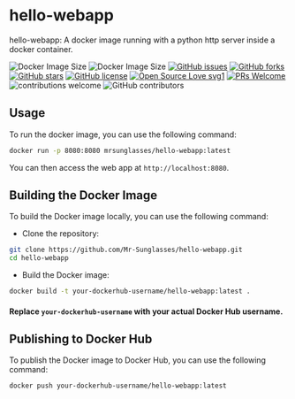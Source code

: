 # hello-webapp
hello-webapp: A docker image running with a python http server inside a docker container.

![Docker Image Size](https://img.shields.io/docker/image-size/mrsunglasses/hello-webapp)
![Docker Image Size](https://img.shields.io/docker/image-size/mrsunglasses/hello-webapp)
[![GitHub issues](https://img.shields.io/github/issues/Mr-Sunglasses/hello-webapp)](https://github.com/Mr-Sunglasses/hello-webapp/issues)
[![GitHub forks](https://img.shields.io/github/forks/Mr-Sunglasses/hello-webapp)](https://github.com/Mr-Sunglasses/hello-webapp/network)
[![GitHub stars](https://img.shields.io/github/stars/Mr-Sunglasses/hello-webapp)](https://github.com/Mr-Sunglasses/hello-webapp/stargazers)
[![GitHub license](https://img.shields.io/github/license/Mr-Sunglasses/hello-webapp)](https://github.com/Mr-Sunglasses/hello-webapp/blob/main/LICENSE)
[![Open Source Love svg1](https://badges.frapsoft.com/os/v1/open-source.svg?v=103)](https://github.com/Mr-Sunglasses/hello-webapp/) [![PRs Welcome](https://img.shields.io/badge/PRs-welcome-brightgreen.svg?style=flat-square)](http://makeapullrequest.com) ![contributions welcome](https://img.shields.io/static/v1.svg?label=Contributions&message=Welcome&color=0059b3&style=flat-square) ![GitHub contributors](https://img.shields.io/github/contributors-anon/Mr-Sunglasses/hello-webapp)

## Usage
To run the docker image, you can use the following command:
```bash
docker run -p 8080:8080 mrsunglasses/hello-webapp:latest
``` 

You can then access the web app at `http://localhost:8080`.

## Building the Docker Image
To build the Docker image locally, you can use the following command:

- Clone the repository:
```bash
git clone https://github.com/Mr-Sunglasses/hello-webapp.git
cd hello-webapp
```

- Build the Docker image:
```bash
docker build -t your-dockerhub-username/hello-webapp:latest .
```
#### Replace `your-dockerhub-username` with your actual Docker Hub username.

## Publishing to Docker Hub
To publish the Docker image to Docker Hub, you can use the following command:
```bash
docker push your-dockerhub-username/hello-webapp:latest
```
